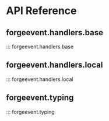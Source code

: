 
# API Reference

## forgeevent.handlers.base
::: forgeevent.handlers.base

## forgeevent.handlers.local
::: forgeevent.handlers.local

## forgeevent.typing
::: forgeevent.typing
